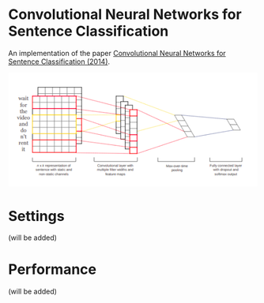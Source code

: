 # Convolutional Neural Networks for Sentence Classification

An implementation of the paper [Convolutional Neural Networks for Sentence Classification (2014)](https://www.aclweb.org/anthology/D14-1181.pdf).

![](./imgs/cnn4sc.png)

# Settings
(will be added)

# Performance
(will be added)
